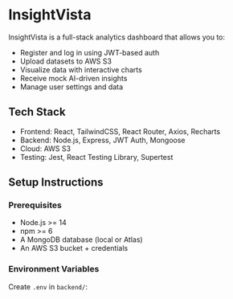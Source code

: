 # InsightVista

InsightVista is a full-stack analytics dashboard that allows you to:
- Register and log in using JWT-based auth
- Upload datasets to AWS S3
- Visualize data with interactive charts
- Receive mock AI-driven insights
- Manage user settings and data

## Tech Stack
- Frontend: React, TailwindCSS, React Router, Axios, Recharts
- Backend: Node.js, Express, JWT Auth, Mongoose
- Cloud: AWS S3
- Testing: Jest, React Testing Library, Supertest

## Setup Instructions

### Prerequisites
- Node.js >= 14
- npm >= 6
- A MongoDB database (local or Atlas)
- An AWS S3 bucket + credentials

### Environment Variables
Create `.env` in `backend/`:
